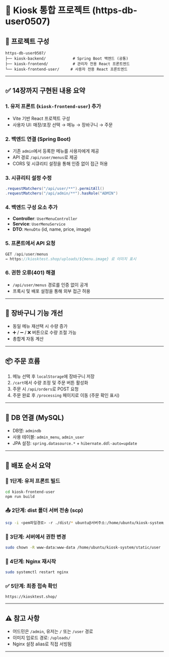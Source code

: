 # 🧾 Kiosk 통합 프로젝트 (https-db-user0507)

## 📁 프로젝트 구성

```
https-db-user0507/
├── kiosk-backend/            # Spring Boot 백엔드 (공통)
├── kiosk-frontend/           # 관리자 전용 React 프론트엔드
└── kiosk-frontend-user/     # 사용자 전용 React 프론트엔드
```

---

## ✅ 14장까지 구현된 내용 요약

### 1. 유저 프론트 (`kiosk-frontend-user`) 추가

* Vite 기반 React 프로젝트 구성
* 사용자 UI: 매장/포장 선택 → 메뉴 → 장바구니 → 주문

### 2. 백엔드 연결 (Spring Boot)

* 기존 `admin`에서 등록한 메뉴를 사용자에게 제공
* API 경로 `/api/user/menus`로 제공
* CORS 및 시큐리티 설정을 통해 인증 없이 접근 허용

### 3. 시큐리티 설정 수정

```java
.requestMatchers("/api/user/**").permitAll()
.requestMatchers("/api/admin/**").hasRole("ADMIN")
```

### 4. 백엔드 구성 요소 추가

* **Controller**: `UserMenuController`
* **Service**: `UserMenuService`
* **DTO**: `MenuDto` (id, name, price, image)

### 5. 프론트에서 API 요청

```js
GET /api/user/menus
→ https://kiosktest.shop/uploads/${menu.image} 로 이미지 표시
```

### 6. 권한 오류(401) 해결

* `/api/user/menus` 경로를 인증 없이 공개
* 프록시 및 배포 설정을 통해 외부 접근 허용

---

## 🛒 장바구니 기능 개선

* 동일 메뉴 재선택 시 수량 증가
* ➕ / ➖ / ❌ 버튼으로 수량 조절 가능
* 총합계 자동 계산

---

## 📦 주문 흐름

1. 메뉴 선택 후 `localStorage`에 장바구니 저장
2. `/cart`에서 수량 조정 및 주문 버튼 활성화
3. 주문 시 `/api/orders`로 POST 요청
4. 주문 완료 후 `/processing` 페이지로 이동 (주문 확인 표시)

---

## 🧩 DB 연결 (MySQL)

* DB명: `admindb`
* 사용 테이블: `admin_menu`, `admin_user`
* JPA 설정: `spring.datasource.*` + `hibernate.ddl-auto=update`

---

## 🚀 배포 순서 요약

### 📁 1단계: 유저 프론트 빌드

```bash
cd kiosk-frontend-user
npm run build
```

### 📤 2단계: dist 폴더 서버 전송 (scp)

```bash
scp -i <pem파일경로> -r ./dist/* ubuntu@서버주소:/home/ubuntu/kiosk-system/static/user/
```

### 🔑 3단계: 서버에서 권한 변경

```bash
sudo chown -R www-data:www-data /home/ubuntu/kiosk-system/static/user
```

### 🔁 4단계: Nginx 재시작

```bash
sudo systemctl restart nginx
```

### ✅ 5단계: 최종 접속 확인

```
https://kiosktest.shop/
```

---

## ⚠️ 참고 사항

* 어드민은 `/admin`, 유저는 `/` 또는 `/user` 경로
* 이미지 업로드 경로: `/uploads/`
* Nginx 설정 alias로 직접 서빙됨

---


